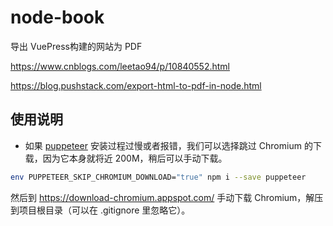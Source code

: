 # node-book

导出 VuePress构建的网站为 PDF

https://www.cnblogs.com/leetao94/p/10840552.html

https://blog.pushstack.com/export-html-to-pdf-in-node.html


## 使用说明

- 如果 [puppeteer](https://github.com/puppeteer/puppeteer) 安装过程过慢或者报错，我们可以选择跳过 Chromium 的下载，因为它本身就将近 200M，稍后可以手动下载。

```bash
env PUPPETEER_SKIP_CHROMIUM_DOWNLOAD="true" npm i --save puppeteer
```

然后到 https://download-chromium.appspot.com/ 手动下载 Chromium，解压到项目根目录（可以在 .gitignore 里忽略它）。
